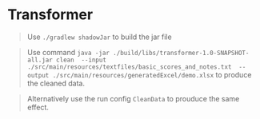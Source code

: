 # Transformer

> Use `./gradlew shadowJar` to build the jar file

> Use command `java -jar ./build/libs/transformer-1.0-SNAPSHOT-all.jar clean 
> --input ./src/main/resources/textfiles/basic_scores_and_notes.txt 
> --output ./src/main/resources/generatedExcel/demo.xlsx` to produce the cleaned data.

> Alternatively use the run config `CleanData` to prouduce the same effect.